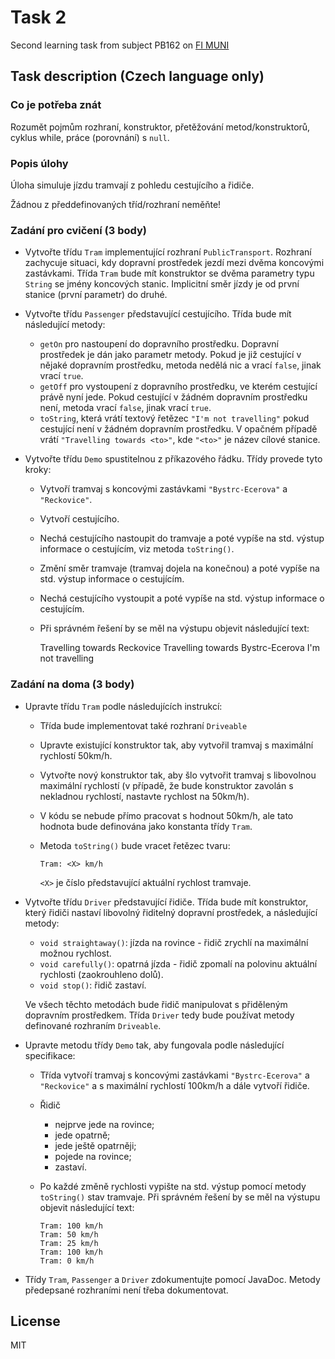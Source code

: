 # Task 2
Second learning task from subject PB162 on [FI MUNI](https://www.fi.muni.cz/)

## Task description (Czech language only)

### Co je potřeba znát

Rozumět pojmům rozhraní, konstruktor, přetěžování metod/konstruktorů, cyklus while, práce (porovnání) s `null`.

### Popis úlohy

Úloha simuluje jízdu tramvají z pohledu cestujícího a řidiče.

Žádnou z předdefinovaných tříd/rozhraní neměňte!

### Zadání pro cvičení (3 body)

-   Vytvořte třídu `Tram` implementující rozhraní `PublicTransport`.
    Rozhraní zachycuje situaci, kdy dopravní prostředek jezdí mezi dvěma
    koncovými zastávkami. Třída `Tram` bude mít konstruktor se dvěma
    parametry typu `String` se jmény koncových stanic. Implicitní směr
    jízdy je od první stanice (první parametr) do druhé.
-   Vytvořte třídu `Passenger` představující cestujícího. Třída bude mít
    následující metody:
    -   `getOn` pro nastoupení do dopravního prostředku. Dopravní
        prostředek je dán jako parametr metody. Pokud je již cestující v
        nějaké dopravním prostředku, metoda nedělá nic a vrací `false`,
        jinak vrací `true`.
    -   `getOff` pro vystoupení z dopravního prostředku, ve kterém
        cestující právě nyní jede. Pokud cestující v žádném dopravním
        prostředku není, metoda vrací `false`, jinak vrací `true`.
    -   `toString`, která vrátí textový řetězec `"I'm not travelling"`
        pokud cestující není v žádném dopravním prostředku. V opačném
        případě vrátí `"Travelling towards <to>"`, kde `"<to>"` je název
        cílové stanice.
-   Vytvořte třídu `Demo` spustitelnou z příkazového řádku. Třídy
    provede tyto kroky:

    -   Vytvoří tramvaj s koncovými zastávkami `"Bystrc-Ecerova"` a
        `"Reckovice"`.
    -   Vytvoří cestujícího.
    -   Nechá cestujícího nastoupit do tramvaje a poté vypíše na std.
        výstup informace o cestujícím, viz metoda `toString()`.
    -   Změní směr tramvaje (tramvaj dojela na konečnou) a poté vypíše
        na std. výstup informace o cestujícím.
    -   Nechá cestujícího vystoupit a poté vypíše na std. výstup
        informace o cestujícím.
    -   Při správném řešení by se měl na výstupu objevit následující text:

        Travelling towards Reckovice
        Travelling towards Bystrc-Ecerova
        I'm not travelling  

### Zadání na doma (3 body)

-   Upravte třídu `Tram` podle následujících instrukcí:
    -   Třída bude implementovat také rozhraní `Driveable`
    -   Upravte existující konstruktor tak, aby vytvořil tramvaj s
        maximální rychlostí 50km/h.
    -   Vytvořte nový konstruktor tak, aby šlo vytvořit tramvaj s
        libovolnou maximální rychlostí (v případě, že bude konstruktor
        zavolán s nekladnou rychlostí, nastavte rychlost na 50km/h).
    -   V kódu se nebude přímo pracovat s hodnout 50km/h, ale tato
        hodnota bude definována jako konstanta třídy `Tram`.
    -   Metoda `toString()` bude vracet řetězec tvaru:

            Tram: <X> km/h

        `<X>` je číslo představující aktuální rychlost tramvaje.

-   Vytvořte třídu `Driver` představující řidiče. Třída bude mít
    konstruktor, který řidiči nastaví libovolný řiditelný dopravní
    prostředek, a následující metody:
    -   `void straightaway()`: jízda na rovince - řidič zrychlí na
        maximální možnou rychlost.
    -   `void carefully()`: opatrná jízda - řidič zpomalí na polovinu
        aktuální rychlosti (zaokrouhleno dolů).
    -   `void stop()`: řidič zastaví.

    Ve všech těchto metodách bude řidič manipulovat s přiděleným
    dopravním prostředkem. Třída `Driver` tedy bude používat metody
    definované rozhraním `Driveable`.
-   Upravte metodu třídy `Demo` tak, aby fungovala podle následující
    specifikace:
    -   Třída vytvoří tramvaj s koncovými zastávkami `"Bystrc-Ecerova"`
        a `"Reckovice"` a s maximální rychlostí 100km/h a dále vytvoří
        řidiče.
    -   Řidič
        -   nejprve jede na rovince;
        -   jede opatrně;
        -   jede ještě opatrněji;
        -   pojede na rovince;
        -   zastaví.
    -   Po každé změně rychlosti vypište na std. výstup pomocí metody
        `toString()` stav tramvaje. Při správném řešení by se měl na
        výstupu objevit následující text:

            Tram: 100 km/h
            Tram: 50 km/h
            Tram: 25 km/h
            Tram: 100 km/h
            Tram: 0 km/h

-   Třídy `Tram`, `Passenger` a `Driver` zdokumentujte pomocí JavaDoc.
    Metody předepsané rozhraními není třeba dokumentovat.

## License
MIT